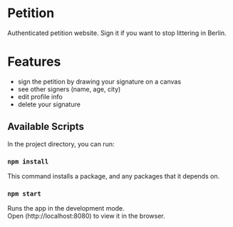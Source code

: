 # Petition
Authenticated petition website. Sign it if you want to stop littering in Berlin.

# Features 

<ul>
<li>sign the petition by drawing your signature on a canvas</li>
<li>see other signers (name, age, city)</li>
<li>edit profile info</li>
  <li>delete your signature</li>
</ul>
  
## Available Scripts

In the project directory, you can run:

### `npm install`

This command installs a package, and any packages that it depends on.

### `npm start`

Runs the app in the development mode.<br />
Open (http://localhost:8080) to view it in the browser.


